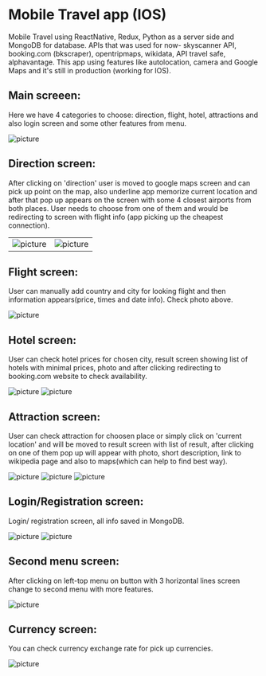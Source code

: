 # Mobile Travel app (IOS)

Mobile Travel using ReactNative, Redux, Python as a server side and MongoDB for database. APIs that was used for now- skyscanner API, booking.com (bkscraper), opentripmaps, wikidata, API travel safe, alphavantage. This app using features like autolocation, camera and Google Maps and it's still in production (working for IOS).
## Main screeen:
Here we have 4 categories to choose: direction, flight, hotel, attractions and also login screen and some other features from menu.

![picture](img/mainpage.png)

## Direction screen:
After clicking on 'direction' user is moved to google maps screen and can pick up point on the map, also underline app memorize current location and after that pop up appears on the screen with some 4 closest airports from both places. User needs to choose from one of them and would be redirecting to screen with flight info (app picking up the cheapest connection).

|     |  |
| ----------- | ----------- |
| ![picture](img/direction1.png)    | ![picture](img/direction2.png)  |




## Flight screen:
User can manually add country and city for looking flight and then information appears(price, times and date info). Check photo above.

![picture](img/flight.png)

## Hotel screen:
User can check hotel prices for chosen city, result screen showing list of hotels with minimal prices, photo and after clicking redirecting to booking.com website to check availability.

![picture](img/hotel1.png) ![picture](img/hotel2.png)

## Attraction screen:
User can check attraction for choosen place or simply click on 'current location' and will be moved to result screen with list of result, after clicking on one of them pop up will appear with photo, short description, link to wikipedia page and also to maps(which can help to find best way).

![picture](img/attraction1.png) ![picture](img/attraction2.png) ![picture](img/attraction3.png)

## Login/Registration screen:
Login/ registration screen, all info saved in MongoDB.

![picture](img/login.png) ![picture](img/registration.png) 

## Second menu screen:
After clicking on left-top menu on button with 3 horizontal lines screen change to second menu with more features.

![picture](img/secondMenu.png)

## Currency screen:
You can check currency exchange rate for pick up currencies.

![picture](img/currency.png)